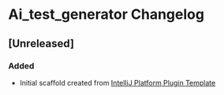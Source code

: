 <!-- Keep a Changelog guide -> https://keepachangelog.com -->

# Ai_test_generator Changelog

## [Unreleased]
### Added
- Initial scaffold created from [IntelliJ Platform Plugin Template](https://github.com/JetBrains/intellij-platform-plugin-template)
